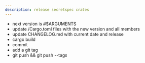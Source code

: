 ```yaml
---
description: release secretspec crates
---
```


- next version is #$ARGUMENTS
- update /Cargo.toml files with the new version and all members
- update CHANGELOG.md with current date and release
- cargo build
- commit
- add a git tag
- git push && git push --tags
